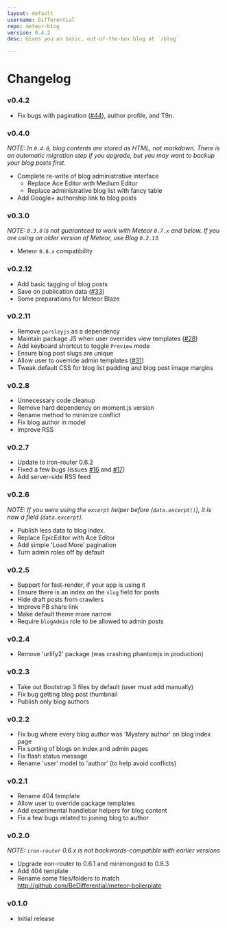 ```yaml
---
layout: default
username: Differential
repo: meteor-blog
version: 0.4.2
desc: Gives you an basic, out-of-the-box blog at `/blog`

---
```

# Changelog

### v0.4.2

* Fix bugs with pagination ([#44](https://github.com/BeDifferential/meteor-blog/issues/44)), author profile, and T9n.

### v0.4.0

_NOTE: In `0.4.0`, blog contents are stored as HTML, not markdown. There is an automatic migration step if you upgrade, but you may want to backup your blog posts first._

* Complete re-write of blog administrative interface
  * Replace Ace Editor with Medium Editor
  * Replace administrative blog list with fancy table
* Add Google+ authorship link to blog posts

### v0.3.0

_NOTE: `0.3.0` is not guaranteed to work with Meteor `0.7.x` and below. If you are using an older version of Meteor, use Blog `0.2.13`._

* Meteor `0.8.x` compatibility

### v0.2.12

* Add basic tagging of blog posts
* Save on publication data ([#33](https://github.com/BeDifferential/meteor-blog/issues/33))
* Some preparations for Meteor Blaze

### v0.2.11

* Remove `parsleyjs` as a dependency
* Maintain package JS when user overrides view templates ([#28](https://github.com/BeDifferential/meteor-blog/issues/28))
* Add keyboard shortcut to toggle `Preview` mode
* Ensure blog post slugs are unique
* Allow user to override admin templates ([#31](https://github.com/BeDifferential/meteor-blog/issues/31))
* Tweak default CSS for blog list padding and blog post image margins

### v0.2.8

* Unnecessary code cleanup
* Remove hard dependency on moment.js version
* Rename method to minimize conflict
* Fix blog author in model
* Improve RSS

### v0.2.7

* Update to iron-router 0.6.2
* Fixed a few bugs (issues [#16](https://github.com/BeDifferential/meteor-blog/issues/16) and [#17](https://github.com/BeDifferential/meteor-blog/issues/17))
* Add server-side RSS feed

### v0.2.6

_NOTE: If you were using the `excerpt` helper before (`data.excerpt()`), it is now a field (`data.excerpt`)._

* Publish less data to blog index.
* Replace EpicEditor with Ace Editor
* Add simple 'Load More' pagination
* Turn admin roles off by default

### v0.2.5

* Support for fast-render, if your app is using it
* Ensure there is an index on the `slug` field for posts
* Hide draft posts from crawlers
* Improve FB share link
* Make default theme more narrow
* Require `blogAdmin` role to be allowed to admin posts

### v0.2.4

* Remove 'urlify2' package (was crashing phantomjs in production)

### v0.2.3

* Take out Bootstrap 3 files by default (user must add manually)
* Fix bug getting blog post thumbnail
* Publish only blog authors

### v0.2.2

* Fix bug where every blog author was 'Mystery author' on blog index page
* Fix sorting of blogs on index and admin pages
* Fix flash status message
* Rename 'user' model to 'author' (to help avoid conflicts)

### v0.2.1

* Rename 404 template
* Allow user to override package templates
* Add experimental handlebar helpers for blog content
* Fix a few bugs related to joining blog to author

### v0.2.0

_NOTE: `iron-router` 0.6.x is not backwards-compatible with earlier versions_

* Upgrade iron-router to 0.6.1 and minimongoid to 0.8.3
* Add 404 template
* Rename some files/folders to match http://github.com/BeDifferential/meteor-boilerplate

### v0.1.0

* Initial release
